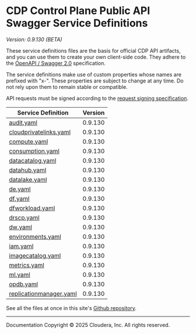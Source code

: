 # CDP Control Plane Public API Swagger Service Definitions

*Version: 0.9.130 (BETA)*

These service definitions files are the basis for official CDP API artifacts,
and you can use them to create your own client-side code. They adhere to the
[OpenAPI / Swagger 2.0](https://swagger.io/specification/v2/) specification.

The service definitions make use of custom properties whose names are prefixed
with "x-". These properties are subject to change at any time. Do not rely upon
them to remain stable or compatible.

API requests must be signed according to the
[request signing specification](request_signing.md).

| Service Definition | Version |
| --- | --- |
| [audit.yaml](./audit.yaml) | 0.9.130 |
| [cloudprivatelinks.yaml](./cloudprivatelinks.yaml) | 0.9.130 |
| [compute.yaml](./compute.yaml) | 0.9.130 |
| [consumption.yaml](./consumption.yaml) | 0.9.130 |
| [datacatalog.yaml](./datacatalog.yaml) | 0.9.130 |
| [datahub.yaml](./datahub.yaml) | 0.9.130 |
| [datalake.yaml](./datalake.yaml) | 0.9.130 |
| [de.yaml](./de.yaml) | 0.9.130 |
| [df.yaml](./df.yaml) | 0.9.130 |
| [dfworkload.yaml](./dfworkload.yaml) | 0.9.130 |
| [drscp.yaml](./drscp.yaml) | 0.9.130 |
| [dw.yaml](./dw.yaml) | 0.9.130 |
| [environments.yaml](./environments.yaml) | 0.9.130 |
| [iam.yaml](./iam.yaml) | 0.9.130 |
| [imagecatalog.yaml](./imagecatalog.yaml) | 0.9.130 |
| [metrics.yaml](./metrics.yaml) | 0.9.130 |
| [ml.yaml](./ml.yaml) | 0.9.130 |
| [opdb.yaml](./opdb.yaml) | 0.9.130 |
| [replicationmanager.yaml](./replicationmanager.yaml) | 0.9.130 |

See all the files at once in this site's
[Github repository](https://github.com/cloudera/cdp-dev-docs/tree/master/api-docs/swagger).

----

Documentation Copyright © 2025 Cloudera, Inc. All rights reserved.

